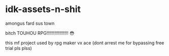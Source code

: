 # idk-assets-n-shit
amongus fard sus town


bitch TOUHOU RPG!!!!!!!!!!!!!!!!! :flushed:


this mf project used by rpg maker vx ace (dont arrest me for bypassing free trial pls plss)
